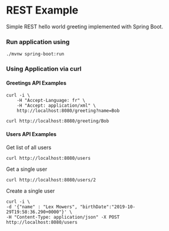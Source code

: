 # REST Example

Simple REST hello world greeting implemented with Spring Boot.


### Run application using

```
./mvnw spring-boot:run
```

### Using Application via curl 

#### __Greetings__ API Examples

```
curl -i \
    -H "Accept-Language: fr" \
    -H "Accept: application/xml" \
    http://localhost:8080/greeting?name=Bob
``` 

```
curl http://localhost:8080/greeting/Bob
``` 

#### __Users__ API Examples

Get list of all users
```
curl http://localhost:8080/users
```

Get a single user
```
curl http://localhost:8080/users/2
```

Create a single user
```
curl -i \
-d '{"name" : "Lex Mowers", "birthDate":"2019-10-29T19:58:36.290+0000"}' \
-H "Content-Type: application/json" -X POST http://localhost:8080/users
```